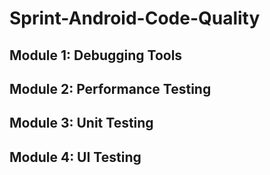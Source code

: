 # Sprint-Android-Code-Quality

## Module 1: Debugging Tools

## Module 2: Performance Testing

## Module 3: Unit Testing

## Module 4: UI Testing

